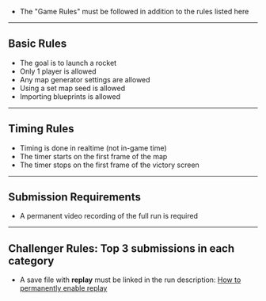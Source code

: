 - The "Game Rules" must be followed in addition to the rules listed here

---

## Basic Rules
- The goal is to launch a rocket  
- Only 1 player is allowed  
- Any map generator settings are allowed  
- Using a set map seed is allowed  
- Importing blueprints is allowed  

---

## Timing Rules
- Timing is done in realtime (not in-game time)  
- The timer starts on the first frame of the map  
- The timer stops on the first frame of the victory screen  

---

## Submission Requirements
- A permanent video recording of the full run is required

---

## Challenger Rules: Top 3 submissions in each category
- A save file with **replay** must be linked in the run description: [How to permanently enable replay](https://www.speedrun.com/factorio/guides/bkces)
